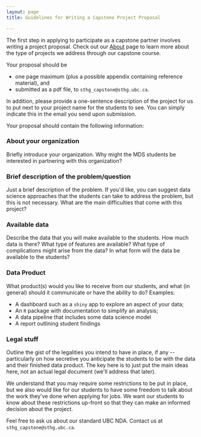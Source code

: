 ```yaml
---
layout: page
title: Guidelines for Writing a Capstone Project Proposal

---
```


The first step in applying to participate as a capstone partner involves writing a project proposal. Check out our [About](./capstone/about) page to learn more about the type of projects we address through our capstone course.

Your proposal should be

- one page maximum (plus a possible appendix containing reference material), and
- submitted as a pdf file, to `sthg_capstone@sthg.ubc.ca`.

In addition, please provide a one-sentence description of the project for us to put next to your project name for the students to see. You can simply indicate this in the email you send upon submission.

Your proposal should contain the following information:

### About your organization

Briefly introduce your organization. Why might the MDS students be interested in partnering with this organization?

### Brief description of the problem/question

Just a brief description of the problem. If you'd like, you can suggest data science approaches that the students can take to address the problem, but this is not necessary. What are the main difficulties that come with this project?

### Available data

Describe the data that you will make available to the students. How much data is there? What type of features are available? What type of complications might arise from the data? In what form will the data be available to the students?

### Data Product

What product(s) would you like to receive from our students, and what (in general) should it communicate or have the ability to do? Examples:

- A dashboard such as a `shiny` app to explore an aspect of your data;
- An `R` package with documentation to simplify an analysis;
- A data pipeline that includes some data science model
- A report outlining student findings

### Legal stuff

Outline the gist of the legalities you intend to have in place, if any -- particularly on how secretive you anticipate the students to be with the data and their finished data product. The key here is to just put the main ideas here, not an actual legal document (we'll address that later).

We understand that you may require some restrictions to be put in place, but we also would like for our students to have some freedom to talk about the work they've done when applying for jobs. We want our students to know about these restrictions up-front so that they can make an informed decision about the project.  

Feel free to ask us about our standard UBC NDA. Contact us at `sthg_capstone@sthg.ubc.ca`.
